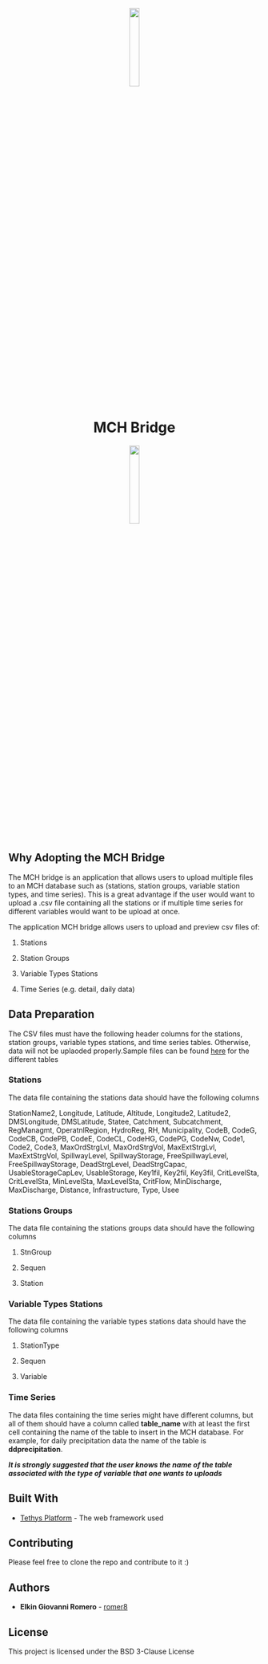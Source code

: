 <p align="center">
<img align= "center" src="https://drive.google.com/uc?export=view&id=1VODc4nvMDsI33R_OyIQ38QWpB_sfZitB" width="20%" height="20%"/>
</p>

<h1 align="center"> MCH Bridge </h1>

<p align="center">
<img align= "center" src="https://img.shields.io/badge/license-BSD%203--Clause-yellow.svg" width="20%" height="20%"/>
</p>

## Why Adopting the MCH Bridge

The MCH bridge is an application that allows users to upload multiple files to an MCH database such as (stations, station groups, variable station types, and time series). This is a great advantage if the user would want to upload a .csv file containing all the stations or if multiple time series for different variables would want to be upload at once.

The application MCH bridge allows users to upload and preview csv files of:

1. Stations

2. Station Groups

3. Variable Types Stations

4. Time Series (e.g. detail, daily data)

## Data Preparation

The CSV files must have the following header columns for the stations, station groups, variable types stations, and time series tables. Otherwise, data will not be uplaoded properly.Sample files can be found [here](https://github.com/BYU-Hydroinformatics/mch_bridge/tree/main/tethysapp/mch_bridge/data_test) for the different tables

### Stations

The data file containing the stations data should have the following columns

StationName2, Longitude, Latitude, Altitude, Longitude2, Latitude2, DMSLongitude, DMSLatitude, Statee, Catchment, Subcatchment, RegManagmt, OperatnlRegion, HydroReg, RH, Municipality, CodeB, CodeG, CodeCB, CodePB, CodeE, CodeCL, CodeHG, CodePG, CodeNw, Code1, Code2, Code3, MaxOrdStrgLvl, MaxOrdStrgVol, MaxExtStrgLvl, MaxExtStrgVol, SpillwayLevel, SpillwayStorage, FreeSpillwayLevel, FreeSpillwayStorage, DeadStrgLevel, DeadStrgCapac, UsableStorageCapLev, UsableStorage, Key1fil, Key2fil, Key3fil, CritLevelSta, CritLevelSta, MinLevelSta, MaxLevelSta, CritFlow, MinDischarge, MaxDischarge, Distance, Infrastructure, Type, Usee

### Stations Groups

The data file containing the stations groups data should have the following columns

1. StnGroup

1. Sequen

1. Station

### Variable Types Stations

The data file containing the variable types stations data should have the following columns

1. StationType

1. Sequen

1. Variable

### Time Series

The data files containing the time series might have different columns, but all of them should have a column called **table_name** with at least the first cell containing the name of the table to insert in the MCH database. For example, for daily precipitation data the name of the table is **ddprecipitation**.

**_It is strongly suggested that the user knows the name of the table associated with the type of variable that one wants to uploads_**

## Built With

- [Tethys Platform](http://docs.tethysplatform.org/en/stable/index.html) - The web framework used

## Contributing

Please feel free to clone the repo and contribute to it :)

## Authors

- **Elkin Giovanni Romero** - [romer8](https://github.com/romer8)

## License

This project is licensed under the BSD 3-Clause License
